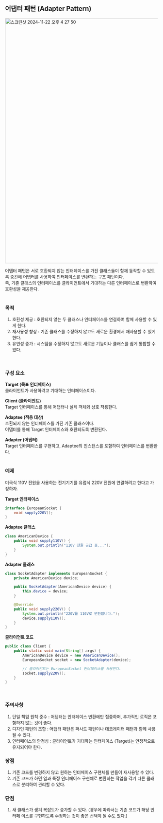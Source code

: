 ## 어댑터 패턴 (Adapter Pattern)
<img width="806" alt="스크린샷 2024-11-22 오후 4 27 50" src="https://github.com/user-attachments/assets/455c6514-bbc6-4357-84c8-faa62b566164">  

어댑터 패턴은 서로 호환되지 않는 인터페이스를 가진 클래스들이 함께 동작할 수 있도록 중간에 어댑터를 사용하여 인터페이스를 변환하는 구조 패턴이다.  
즉, 기존 클래스의 인터페이스를 클라이언트에서 기대하는 다른 인터페이스로 변환하여 호환성을 제공한다.  
<br>

### 목적
1. 호환성 제공 : 호환되지 않는 두 클래스나 인터페이스를 연결하여 함께 사용할 수 있게 한다.
2. 재사용성 향상 : 기존 클래스를 수정하지 않고도 새로운 환경에서 재사용할 수 있게 한다.
3. 유연성 증가 : 시스템을 수정하지 않고도 새로운 기능이나 클래스를 쉽게 통합할 수 있다.
<br>

### 구성 요소
**Target (목표 인터페이스)**  
클라이언트가 사용하려고 기대하는 인터페이스이다.  
  
**Client (클라이언트)**  
Target 인터페이스를 통해 어댑터나 실제 객체와 상호 작용한다.  
  
**Adaptee (적응 대상)**  
호환되지 않는 인터페이스를 가진 기존 클래스이다.  
어댑터를 통해 Target 인터페이스와 호환되도록 변환된다.  
  
**Adapter (어댑터)**  
Target 인터페이스를 구현하고, Adaptee의 인스턴스를 포함하여 인터페이스를 변환한다.  
<br>

### 예제
미국식 110V 전원을 사용하는 전기기기를 유럽식 220V 전원에 연결하려고 한다고 가정하자.

**Target 인터페이스**  
```java
interface EuropeanSocket {
    void supply220V();
}
```

**Adaptee 클래스**  
```java
class AmericanDevice {
    public void supply110V() {
        System.out.println("110V 전원 공급 중...");
    }
}
```

**Adapter 클래스**  
```java
class SocketAdapter implements EuropeanSocket {
    private AmericanDevice device;

    public SocketAdapter(AmericanDevice device) {
        this.device = device;
    }

    @Override
    public void supply220V() {
        System.out.println("220V를 110V로 변환합니다.");
        device.supply110V();
    }
}
```

**클라이언트 코드**  
```java
public class Client {
    public static void main(String[] args) {
        AmericanDevice device = new AmericanDevice();
        EuropeanSocket socket = new SocketAdapter(device);

        // 클라이언트는 EuropeanSocket 인터페이스를 사용한다.
        socket.supply220V();
    }
}
```
<br>

### 주의사항
1. 단일 책임 원칙 준수 : 어댑터는 인터페이스 변환에만 집중하며, 추가적인 로직은 포함하지 않는 것이 좋다.
2. 디자인 패턴의 조합 : 어댑터 패턴은 퍼사드 패턴이나 데코레이터 패턴과 함께 사용될 수 있다.
3. 인터페이스의 안정성 : 클라이언트가 기대하는 인터페이스 (Target)는 안정적으로 유지되어야 한다.


### 장점
1. 기존 코드를 변경하지 않고 원하는 인터페이스 구현체를 만들어 재사용할 수 있다.  
2. 기존 코드가 하던 일과 특정 인터페이스 구현체로 변환하는 작업을 각기 다른 클래스로 분리하여 관리할 수 있다.  

### 단점
1. 새 클래스가 생겨 복잡도가 증가할 수 있다. (경우에 따라서는 기존 코드가 해당 인터페 이스를 구현하도록 수정하는 것이 좋은 선택이 될 수도 있다.)

















